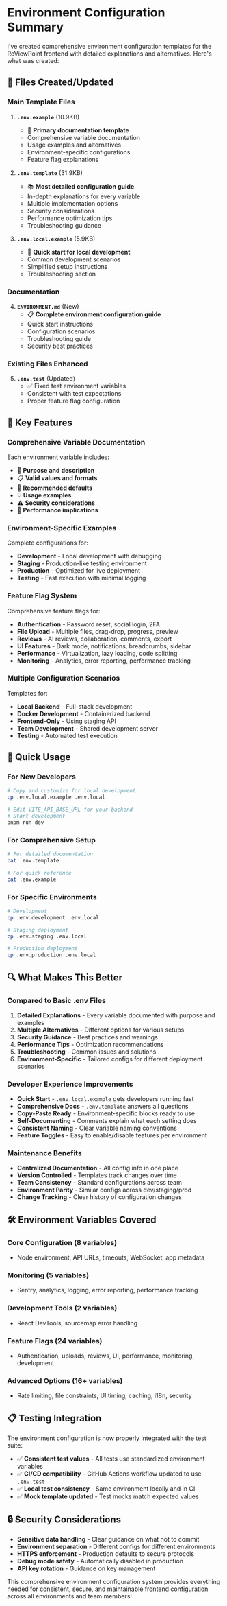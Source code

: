 # Environment Configuration Summary

I've created comprehensive environment configuration templates for the ReViewPoint frontend with detailed explanations and alternatives. Here's what was created:

## 📁 Files Created/Updated

### Main Template Files

1. **`.env.example`** (10.9KB)
   - 📖 **Primary documentation template**
   - Comprehensive variable documentation
   - Usage examples and alternatives
   - Environment-specific configurations
   - Feature flag explanations

2. **`.env.template`** (31.9KB)
   - 📚 **Most detailed configuration guide**
   - In-depth explanations for every variable
   - Multiple implementation options
   - Security considerations
   - Performance optimization tips
   - Troubleshooting guidance

3. **`.env.local.example`** (5.9KB)
   - 🚀 **Quick start for local development**
   - Common development scenarios
   - Simplified setup instructions
   - Troubleshooting section

### Documentation

4. **`ENVIRONMENT.md`** (New)
   - 📋 **Complete environment configuration guide**
   - Quick start instructions
   - Configuration scenarios
   - Troubleshooting guide
   - Security best practices

### Existing Files Enhanced

5. **`.env.test`** (Updated)
   - ✅ Fixed test environment variables
   - Consistent with test expectations
   - Proper feature flag configuration

## 🔧 Key Features

### Comprehensive Variable Documentation

Each environment variable includes:

- 🔧 **Purpose and description**
- 📋 **Valid values and formats**
- 🌟 **Recommended defaults**
- 💡 **Usage examples**
- ⚠️ **Security considerations**
- 🚀 **Performance implications**

### Environment-Specific Examples

Complete configurations for:

- **Development** - Local development with debugging
- **Staging** - Production-like testing environment
- **Production** - Optimized for live deployment
- **Testing** - Fast execution with minimal logging

### Feature Flag System

Comprehensive feature flags for:

- **Authentication** - Password reset, social login, 2FA
- **File Upload** - Multiple files, drag-drop, progress, preview
- **Reviews** - AI reviews, collaboration, comments, export
- **UI Features** - Dark mode, notifications, breadcrumbs, sidebar
- **Performance** - Virtualization, lazy loading, code splitting
- **Monitoring** - Analytics, error reporting, performance tracking

### Multiple Configuration Scenarios

Templates for:

- **Local Backend** - Full-stack development
- **Docker Development** - Containerized backend
- **Frontend-Only** - Using staging API
- **Team Development** - Shared development server
- **Testing** - Automated test execution

## 🚀 Quick Usage

### For New Developers

```bash
# Copy and customize for local development
cp .env.local.example .env.local

# Edit VITE_API_BASE_URL for your backend
# Start development
pnpm run dev
```

### For Comprehensive Setup

```bash
# For detailed documentation
cat .env.template

# For quick reference
cat .env.example
```

### For Specific Environments

```bash
# Development
cp .env.development .env.local

# Staging deployment
cp .env.staging .env.local

# Production deployment
cp .env.production .env.local
```

## 🔍 What Makes This Better

### Compared to Basic .env Files

1. **Detailed Explanations** - Every variable documented with purpose and examples
2. **Multiple Alternatives** - Different options for various setups
3. **Security Guidance** - Best practices and warnings
4. **Performance Tips** - Optimization recommendations
5. **Troubleshooting** - Common issues and solutions
6. **Environment-Specific** - Tailored configs for different deployment scenarios

### Developer Experience Improvements

- **Quick Start** - `.env.local.example` gets developers running fast
- **Comprehensive Docs** - `.env.template` answers all questions
- **Copy-Paste Ready** - Environment-specific blocks ready to use
- **Self-Documenting** - Comments explain what each setting does
- **Consistent Naming** - Clear variable naming conventions
- **Feature Toggles** - Easy to enable/disable features per environment

### Maintenance Benefits

- **Centralized Documentation** - All config info in one place
- **Version Controlled** - Templates track changes over time
- **Team Consistency** - Standard configurations across team
- **Environment Parity** - Similar configs across dev/staging/prod
- **Change Tracking** - Clear history of configuration changes

## 🛠️ Environment Variables Covered

### Core Configuration (8 variables)

- Node environment, API URLs, timeouts, WebSocket, app metadata

### Monitoring (5 variables)

- Sentry, analytics, logging, error reporting, performance tracking

### Development Tools (2 variables)

- React DevTools, sourcemap error handling

### Feature Flags (24 variables)

- Authentication, uploads, reviews, UI, performance, monitoring, development

### Advanced Options (16+ variables)

- Rate limiting, file constraints, UI timing, caching, i18n, security

## 📋 Testing Integration

The environment configuration is now properly integrated with the test suite:

- ✅ **Consistent test values** - All tests use standardized environment variables
- ✅ **CI/CD compatibility** - GitHub Actions workflow updated to use `.env.test`
- ✅ **Local test consistency** - Same environment locally and in CI
- ✅ **Mock template updated** - Test mocks match expected values

## 🔒 Security Considerations

- **Sensitive data handling** - Clear guidance on what not to commit
- **Environment separation** - Different configs for different environments
- **HTTPS enforcement** - Production defaults to secure protocols
- **Debug mode safety** - Automatically disabled in production
- **API key rotation** - Guidance on key management

This comprehensive environment configuration system provides everything needed for consistent, secure, and maintainable frontend configuration across all environments and team members!

